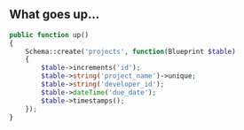 What goes up...
---------------------------
```php
public function up()
{
    Schema::create('projects', function(Blueprint $table)
    {
        $table->increments('id');
        $table->string('project_name')->unique;
        $table->string('developer_id');
        $table->dateTime('due_date');
        $table->timestamps();
    });
}
```
